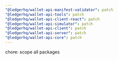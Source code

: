 ```yaml
---
"@ledgerhq/wallet-api-manifest-validator": patch
"@ledgerhq/wallet-api-tools": patch
"@ledgerhq/wallet-api-client-react": patch
"@ledgerhq/wallet-api-simulator": patch
"@ledgerhq/wallet-api-client": patch
"@ledgerhq/wallet-api-server": patch
"@ledgerhq/wallet-api-core": patch
---
```


chore: scope all packages
